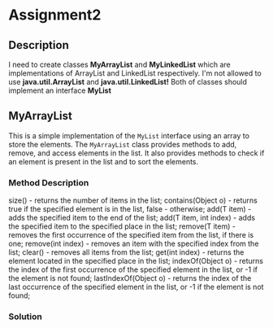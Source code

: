 # Assignment2
## Description
I need to create classes **MyArrayList** and **MyLinkedList** which are implementations of ArrayList and LinkedList respectively.
I'm not allowed to use **java.util.ArrayList** and **java.util.LinkedList!**
Both of classes should implement an interface **MyList**
## MyArrayList
This is a simple implementation of the `MyList` interface using an array to store the elements. The `MyArrayList` class provides methods to add, remove, and access elements in the list. It also provides methods to check if an element is present in the list and to sort the elements.
### Method Description
size() - returns the number of items in the list;
contains(Object o) - returns true if the specified element is in the list, false - otherwise;
add(T item) - adds the specified item to the end of the list;
add(T item, int index) - adds the specified item to the specified place in the list;
remove(T item) - removes the first occurrence of the specified item from the list, if there is one;
remove(int index) - removes an item with the specified index from the list;
clear() - removes all items from the list;
get(int index) - returns the element located in the specified place in the list;
indexOf(Object o) - returns the index of the first occurrence of the specified element in the list, or -1 if the element is not found;
lastIndexOf(Object o) - returns the index of the last occurrence of the specified element in the list, or -1 if the element is not found;
### Solution
